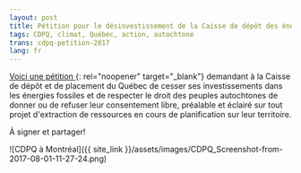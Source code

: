 ```yaml
---
layout: post
title: Pétition pour le désinvestissement de la Caisse de dépôt des énergies fossiles
tags: CDPQ, climat, Québec, action, autochtone
trans: cdpq-petition-2017
lang: fr
---
```

[Voici une pétition ](https://www.change.org/p/caisse-de-d%C3%A9p%C3%B4t-et-placement-du-qu%C3%A9bec-cdpq-divest-now){: rel="noopener" target="_blank"} demandant à la Caisse de dépôt et de placement du Québec de cesser ses investissements dans les énergies fossiles et de respecter le droit des peuples autochtones de donner ou de refuser leur consentement libre, préalable et éclairé sur tout projet d'extraction de ressources en cours de planification sur leur territoire.

À signer et partager!

![CDPQ à Montréal]({{ site_link }}/assets/images/CDPQ_Screenshot-from-2017-08-01-11-27-24.png)
